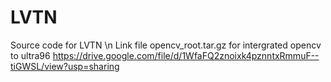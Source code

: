# LVTN
Source code for LVTN \n
Link file opencv_root.tar.gz for intergrated opencv to ultra96 
https://drive.google.com/file/d/1WfaFQ2znoixk4pznntxRmmuF--tiGWSL/view?usp=sharing
